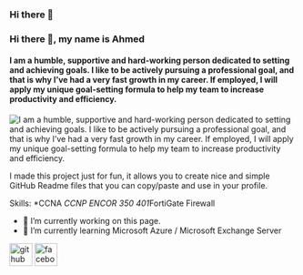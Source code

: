 ### Hi there 👋

### Hi there 👋, my name is Ahmed
#### I am a humble, supportive and hard-working person dedicated to setting and achieving goals. I like to be actively pursuing a professional goal, and that is why I’ve had a very fast growth in my career. If employed, I will apply my unique goal-setting formula to help my team to increase productivity and efficiency.
![I am a humble, supportive and hard-working person dedicated to setting and achieving goals. I like to be actively pursuing a professional goal, and that is why I’ve had a very fast growth in my career. If employed, I will apply my unique goal-setting formula to help my team to increase productivity and efficiency.](https://i.gifer.com/origin/43/43b2fe6d27de6f27ebf77526b937bed9_w200.gif)

I made this project just for fun, it allows you to create nice and simple GitHub Readme files that you can copy/paste and use in your profile.

Skills: *CCNA *CCNP ENCOR 350 401*FortiGate Firewall

- 🔭 I’m currently working on this page. 
- 🌱 I’m currently learning Microsoft Azure / Microsoft Exchange Server 


[<img src='https://cdn.jsdelivr.net/npm/simple-icons@3.0.1/icons/github.svg' alt='github' height='40'>](https://github.com/A7MDshousha)  [<img src='https://cdn.jsdelivr.net/npm/simple-icons@3.0.1/icons/facebook.svg' alt='facebook' height='40'>](https://www.facebook.com/ahmed.shousha.524)  


